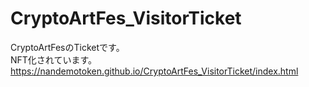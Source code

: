 # CryptoArtFes_VisitorTicket
CryptoArtFesのTicketです。  
NFT化されています。  
https://nandemotoken.github.io/CryptoArtFes_VisitorTicket/index.html
